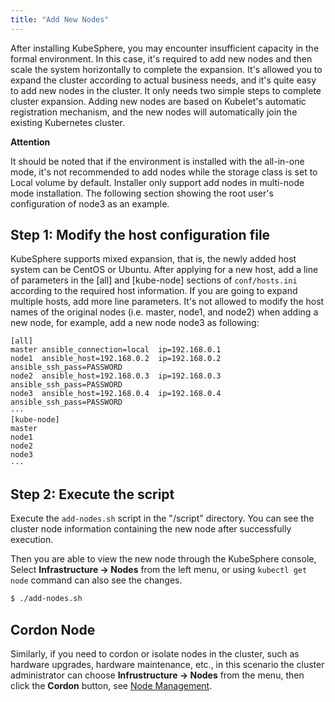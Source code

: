 ```yaml
---
title: "Add New Nodes"
---
```


<!-- 安装 KubeSphere 后，在正式环境使用时可能会遇到服务器容量不足的情况，这时就需要添加新的服务器，然后将应用系统进行水平扩展来完成对系统的扩容。此时您可以根据实际业务需要对 Kubernetes 集群的 Node 节点进行扩容，KubeSphere 对于在 Kubernetes 集群中加入新 Node 是非常简单的，仅需简单两步即可完成集群节点扩容。节点扩容基于 Kubelet 的自动注册机制，新的 Node 将会自动加入现有的 Kubernetes 集群中。

需要说明的是，若以 all-in-one 模式安装的环境，集群默认存储为 local volume，不建议直接对其增加节点，增加节点适用于 multi-node 模式安装的环境。下面以 root 用户增加 node3 的配置为例。 -->

After installing KubeSphere, you may encounter insufficient capacity in the formal environment. In this case, it's required to add new nodes and then scale the system horizontally to complete the expansion. It's allowed you to expand the cluster according to actual business needs, and it's quite easy to add new nodes in the cluster. It only needs two simple steps to complete cluster expansion. Adding new nodes are based on Kubelet's automatic registration mechanism, and the new nodes will automatically join the existing Kubernetes cluster.

**Attention**

It should be noted that if the environment is installed with the all-in-one mode, it's not recommended to add nodes while the storage class is set to Local volume by default. Installer only support add nodes in multi-node mode installation. The following section showing the root user's configuration of node3 as an example.

<!-- ### 第一步：修改主机配置文件

KubeSphere 支持混合扩容，即扩容新增的主机系统可以是 CentOS，也可以是 Ubuntu。当申请完新的主机后，在主机配置文件 `conf/hosts.ini` 根据需要增加的主机信息在 [all] 和 [kube-node] 部分对应添加一行参数，若扩容多台主机则依次添加多行参数。需要注意的是，扩容新的节点时不能修改原节点的主机名如 master、node1 和 node2，如下添加新节点 node3： -->

## Step 1: Modify the host configuration file

KubeSphere supports mixed expansion, that is, the newly added host system can be CentOS or Ubuntu. After applying for a new host, add a line of parameters in the [all] and [kube-node] sections of `conf/hosts.ini` according to the required host information. If you are going to expand multiple hosts, add more line parameters. It's not allowed to modify the host names of the original nodes (i.e. master, node1, and node2) when adding a new node, for example, add a new node node3 as following:

```
[all]
master ansible_connection=local  ip=192.168.0.1
node1  ansible_host=192.168.0.2  ip=192.168.0.2  ansible_ssh_pass=PASSWORD
node2  ansible_host=192.168.0.3  ip=192.168.0.3  ansible_ssh_pass=PASSWORD    
node3  ansible_host=192.168.0.4  ip=192.168.0.4  ansible_ssh_pass=PASSWORD  
···
[kube-node]
master
node1
node2 
node3
···
```

<!-- ### 第二步：执行扩容脚本

在 "/script" 目录执行 `add-nodes.sh` 脚本。待扩容脚本执行成功后，即可看到包含新节点的集群节点信息，可通过 KubeSphere 控制台的菜单选择 **基础设施** 然后进入 **主机管理** 页面查看，或者通过 Kubectl 工具执行 `kubectl get node` 命令，查看扩容后的集群节点详细信息。 -->

## Step 2: Execute the script

Execute the `add-nodes.sh` script in the "/script" directory. You can see the cluster node information containing the new node after successfully execution.

Then you are able to view the new node through the KubeSphere console, Select **Infrastructure → Nodes** from the left menu, or using `kubectl get node` command can also see the changes.

```bash
$ ./add-nodes.sh
```

<!-- ## 停用集群节点

同样，若需要停用或隔离集群中的节点，比如在硬件升级、硬件维护等情况下需要将某些 Node 进行隔离，集群管理员可以在 KubeSphere 控制台菜单选择 **基础设置 → 主机管理** 页面执行停用主机，可参考主机管理说明的 [停用或启用主机](../../infrastructure/nodes/#停用或启用主机)。 -->

## Cordon Node

Similarly, if you need to cordon or isolate nodes in the cluster, such as hardware upgrades, hardware maintenance, etc., in this scenario the cluster administrator can choose **Infrustructure → Nodes** from the menu, then click the **Cordon** button, see [Node Management](../../infrastructure/nodes).